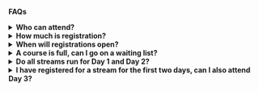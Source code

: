 <b>FAQs</b></br>
<details>
  <summary><b>Who can attend?</b></summary>
  <br>The event is aimed at NSW researchers, however anyone is welcome to attend.<br/>
</details>
<details>
  <summary><b>How much is registration?</b></summary>
  <br>Registration is free! ResBaz is run by volunteers and our generous host and sponsors cover all overheads, making the event free for participants to attend.<br/>
</details>
<details>
  <summary><b>When will registrations open?</b></summary>
  <br/>Registrations are now open, get in quick!<br/>
</details>
<details>
  <summary><b>A course is full, can I go on a waiting list?</b></summary>
  <br/>Please note that while some courses are very popular and may already be full, we encourage you to join the waiting list. This will mean you may a spot if someone cancels their registration.<br/>
</details>
<details>
  <summary><b>Do all streams run for Day 1 and Day 2?</b></summary>
  <br/>Yes, all workshops/streams run for the first two days; Day 3 will involve informations sessions and hands-on activities. 
<br/>
</details>
<details>
  <summary><b>I have registered for a stream for the first two days, can I also attend Day 3?</b></summary>
  <br/>You can attend the full three days if you have registered, and in fact we encourage you to! Day 3 is full of fun activities and inspiring talks... a nice way to cap off the skills you have developed in the first two days<br/>
</details>
